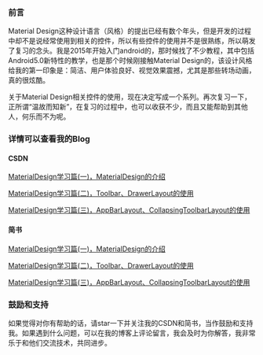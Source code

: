 ### 前言
Material Design这种设计语言（风格）的提出已经有数个年头，但是开发的过程中却不是说经常使用到相关的控件，所以有些控件的使用并不是很熟练，所以萌发了复习的念头。我是2015年开始入门android的，那时候找了不少教程，其中包括Android5.0新特性的教学，也是那个时候刚接触Material Design的，该设计风格给我的第一印象是：简洁、用户体验良好、视觉效果震撼，尤其是那些转场动画，真的很炫酷。

关于Material Design相关控件的使用，现在决定写成一个系列。再次复习一下，正所谓“温故而知新”，在复习的过程中，也可以收获不少，而且又能帮助到其他人，何乐而不为呢。

### 详情可以查看我的Blog


#### CSDN

[MaterialDesign学习篇(一)，MaterialDesign的介绍](http://blog.csdn.net/chay_chan/article/details/76038374)

[MaterialDesign学习篇(二)，Toolbar、DrawerLayout的使用](http://blog.csdn.net/chay_chan/article/details/76038408)

[MaterialDesign学习篇(三)，AppBarLayout、CollapsingToolbarLayout的使用](http://blog.csdn.net/Chay_Chan/article/details/76262007)


#### 简书

[MaterialDesign学习篇(一)，MaterialDesign的介绍](http://www.jianshu.com/p/177d1a2abca7)

[MaterialDesign学习篇(二)，Toolbar、DrawerLayout的使用](http://www.jianshu.com/p/27e62a974ff1)

[MaterialDesign学习篇(三)，AppBarLayout、CollapsingToolbarLayout的使用](http://www.jianshu.com/p/c8d2b94f016f)

### 鼓励和支持

如果觉得对你有帮助的话，请star一下并关注我的CSDN和简书，当作鼓励和支持我。如果遇到什么问题，可以在我的博客上评论留言，我会及时为你解答，我非常乐于和他们交流技术，共同进步。
